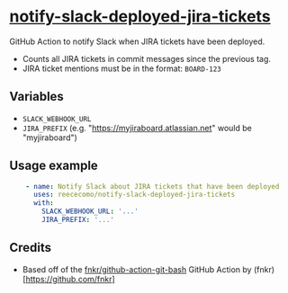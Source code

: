 # [notify-slack-deployed-jira-tickets](https://github.com/reececomo/notify-slack-deployed-jira-tickets)

GitHub Action to notify Slack when JIRA tickets have been deployed.

* Counts all JIRA tickets in commit messages since the previous tag.
* JIRA ticket mentions must be in the format: `BOARD-123`

## Variables

- `SLACK_WEBHOOK_URL`
- `JIRA_PREFIX` (e.g. "https://myjiraboard.atlassian.net" would be "myjiraboard")

## Usage example

```yaml
    - name: Notify Slack about JIRA tickets that have been deployed
      uses: reececomo/notify-slack-deployed-jira-tickets
      with:
        SLACK_WEBHOOK_URL: '...'
        JIRA_PREFIX: '...'
```

## Credits

- Based off of the [fnkr/github-action-git-bash](https://github.com/fnkr/github-action-git-bash) GitHub Action by (fnkr)[https://github.com/fnkr]
